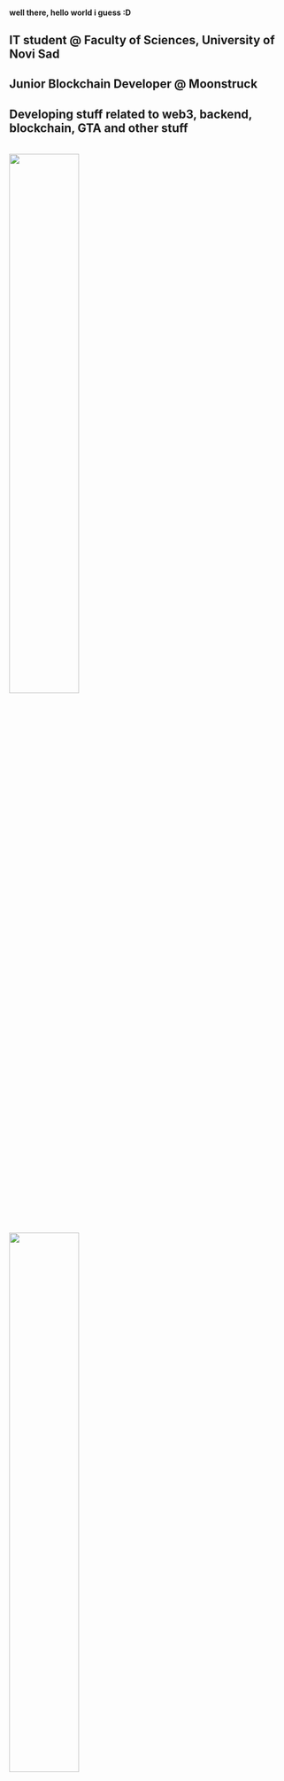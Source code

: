 #### well there, hello world i guess :D

## IT student @ Faculty of Sciences, University of Novi Sad

## Junior Blockchain Developer @ Moonstruck

## Developing stuff related to web3, backend, blockchain, GTA and other stuff

</br>

<img src="https://github-readme-stats.vercel.app/api?username=MikMik1011&show_icons=true&theme=gotham" width="50%" /> 

<img src="https://github-readme-streak-stats.herokuapp.com/?user=MikMik1011&theme=gotham" width="50%" >

<img src="https://github-readme-stats.vercel.app/api/top-langs/?username=MikMik1011&hide=jupyter%20notebook&layout=compact&theme=gotham" width="50%" >

<img src="https://github-readme-stats.vercel.app/api/wakatime?username=MikMik1011&theme=gotham" width="50%">






